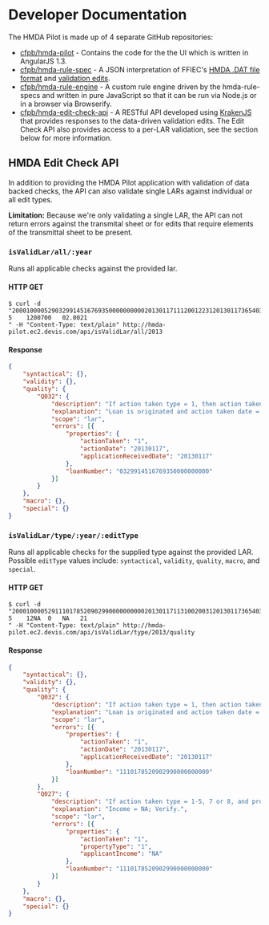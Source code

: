 # Developer Documentation

The HMDA Pilot is made up of 4 separate GitHub repositories:

 * [cfpb/hmda-pilot](https://github.com/cfpb/hmda-pilot) - Contains the code for the the UI which is written in AngularJS 1.3.
 * [cfpb/hmda-rule-spec](https://github.com/cfpb/hmda-rule-spec) - A JSON interpretation of FFIEC's [HMDA .DAT file format](http://www.ffiec.gov/hmda/fileformats.htm) and [validation edits](http://www.ffiec.gov/hmda/edits.htm).
 * [cfpb/hmda-rule-engine](https://github.com/cfpb/hmda-rule-engine) - A custom rule engine driven by the hmda-rule-specs and  written in pure JavaScript so that it can be run via Node.js or in a browser via Browserify.
 * [cfpb/hmda-edit-check-api](https://github.com/cfpb/hmda-edit-check-api) - A RESTful API developed using [KrakenJS](http://krakenjs.com/) that provides responses to the data-driven validation edits. The Edit Check API also provides access to a per-LAR validation, see the section below for more information.

## HMDA Edit Check API

In addition to providing the HMDA Pilot application with validation of data backed checks, the API can also validate single LARs against individual or all edit types.

**Limitation:** Because we're only validating a single LAR, the API can not return errors against the transmital sheet or for edits that require elements of the transmittal sheet to be present.

### `isValidLar/all/:year`

Runs all applicable checks against the provided lar.

#### HTTP GET
```shell
$ curl -d "200010000529032991451676935000000000020130117111200122312013011736540311770501.01225    5    1200700   02.0021                                                                                                                                                                                                                                                                              " -H "Content-Type: text/plain" http://hmda-pilot.ec2.devis.com/api/isValidLar/all/2013
```

#### Response

```json
{
    "syntactical": {},
    "validity": {},
    "quality": {
        "Q032": {
            "description": "If action taken type = 1, then action taken date should not equal the date application received.",
            "explanation": "Loan is originated and action taken date = date application received; Verify.",
            "scope": "lar",
            "errors": [{
                "properties": {
                    "actionTaken": "1",
                    "actionDate": "20130117",
                    "applicationReceivedDate": "20130117"
                },
                "loanNumber": "0329914516769350000000000"
            }]
        }
    },
    "macro": {},
    "special": {}
}
```

### `isValidLar/type/:year/:editType`

Runs all applicable checks for the supplied type against the provided LAR. Possible `editType` values include: `syntactical`, `validity`, `quality`, `macro`, and `special`.

#### HTTP GET
```shell
$ curl -d "200010000529111017852090299000000000020130117113100200312013011736540311770503.00225    5    12NA  0   NA   21                                                                                                                                                                                                                                                                              " -H "Content-Type: text/plain" http://hmda-pilot.ec2.devis.com/api/isValidLar/type/2013/quality
```

#### Response

```json
{
    "syntactical": {},
    "validity": {},
    "quality": {
        "Q032": {
            "description": "If action taken type = 1, then action taken date should not equal the date application received.",
            "explanation": "Loan is originated and action taken date = date application received; Verify.",
            "scope": "lar",
            "errors": [{
                "properties": {
                    "actionTaken": "1",
                    "actionDate": "20130117",
                    "applicationReceivedDate": "20130117"
                },
                "loanNumber": "1110178520902990000000000"
            }]
        },
        "Q027": {
            "description": "If action taken type = 1-5, 7 or 8, and property type = 1 or 2, then applicant income should not = NA.",
            "explanation": "Income = NA; Verify.",
            "scope": "lar",
            "errors": [{
                "properties": {
                    "actionTaken": "1",
                    "propertyType": "1",
                    "applicantIncome": "NA"
                },
                "loanNumber": "1110178520902990000000000"
            }]
        }
    },
    "macro": {},
    "special": {}
}
```
